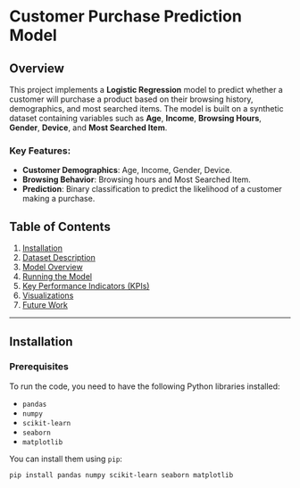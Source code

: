 # Customer Purchase Prediction Model

## Overview
This project implements a **Logistic Regression** model to predict whether a customer will purchase a product based on their browsing history, demographics, and most searched items. The model is built on a synthetic dataset containing variables such as **Age**, **Income**, **Browsing Hours**, **Gender**, **Device**, and **Most Searched Item**.

### Key Features:
- **Customer Demographics**: Age, Income, Gender, Device.
- **Browsing Behavior**: Browsing hours and Most Searched Item.
- **Prediction**: Binary classification to predict the likelihood of a customer making a purchase.

## Table of Contents
1. [Installation](#installation)
2. [Dataset Description](#dataset-description)
3. [Model Overview](#model-overview)
4. [Running the Model](#running-the-model)
5. [Key Performance Indicators (KPIs)](#key-performance-indicators-kpis)
6. [Visualizations](#visualizations)
7. [Future Work](#future-work)

---

## Installation

### Prerequisites
To run the code, you need to have the following Python libraries installed:
- `pandas`
- `numpy`
- `scikit-learn`
- `seaborn`
- `matplotlib`

You can install them using `pip`:

```bash
pip install pandas numpy scikit-learn seaborn matplotlib
